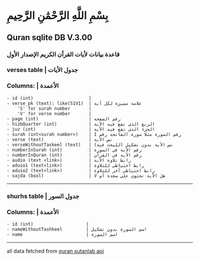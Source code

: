 # بِسْمِ اللَّهِ الرَّحْمَٰنِ الرَّحِيمِ 

## Quran sqlite DB V.3.00 
### قاعدة بيانات لأيات القرأن الكريم الإصدار الأول 

### verses table | جدول الأيات
### Columns: | الأعمدة
    - id (int)                     | 
    - verse_pk (text): like(S1V1)  | علامة مميزة لكل أية
        'S' for surah number       | 
        'V' for verse number       |
    - page (int)                   | رقم الصفحة 
    - hizbQuarter (int)            | الربع الذي تقع فيه الأية
    - juz (int)                    | الجزء الذي تقع فيه الأية
    - surah (int<surah number>)    | رقم السورة مثلا سورة الفاتحة رقم 1
    - verse (text)                 | نص الأية
    - verseWithoutTaskeel (text)   | نص الأية بدون تشكيل (للبحث فيه)
    - numberInSurah (int)          | رقم الأية في السورة
    - numberInQuran (int)          | رقم الأية في القرأن
    - audio (text <link>)          | رابط تلاوة الأية
    - aduio1 (text<link>)          | رابط احتياطي للتلاوة
    - aduio2 (text<link>)          | رابط احتياطي أخر للتلاوة
    - sajda (bool)                 | هل الأية تحتوي علي سجدة أم لا

<hr>

### shurhs table | جدول السور
### Columns: | الأعمدة
    - id (int)                    |
    - nameWithoutTashkeel         | اسم السورة بدون تشكيل
    - name                        | اسم السورة

<hr>

all data fetched from [quran sutanlab api](https://api.quran.sutanlab.id/)
